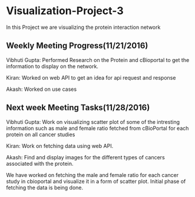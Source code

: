 # Visualization-Project-3

In this Project we are visualizing the protein interaction network

## Weekly Meeting Progress(11/21/2016)

Vibhuti Gupta: Performed Research on the Protein and cBioportal to get the information to display on the network.

Kiran: Worked on web API to get an idea for api request and response

Akash: Worked on use cases

## Next week Meeting Tasks(11/28/2016)

Vibhuti Gupta: Work on visualizing scatter plot of some of the intresting information such as male and female ratio fetched from cBioPortal for each protein on all cancer studies

Kiran: Work on fetching data using web API.

Akash: Find and display images for the different types of cancers associated with the protein. 

We have worked on fetching the male and female ratio for each cancer study in cbioportal and visualize it in a form of scatter plot. Initial phase of fetching the data is being done.

